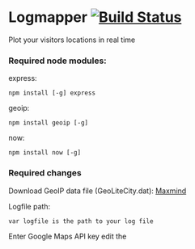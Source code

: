 # Logmapper  [![Build Status](https://secure.travis-ci.org/kmulvey/logmapper.png?branch=master)](https://travis-ci.org/kmulvey/logmapper)

Plot your visitors locations in real time

### Required node modules:

express:

	npm install [-g] express

geoip:

	npm install geoip [-g]

now:

	npm install now [-g]

### Required changes
	
Download GeoIP data file (GeoLiteCity.dat):
	[Maxmind](http://www.maxmind.com/app/geolitecity)

Logfile path:	

	var logfile is the path to your log file

Enter Google Maps API key
	edit the <script src> in the html file to have your api key

### License

	LogMapper is open sourced under the Apache License version 2.0.
	http://www.apache.org/licenses/LICENSE-2.0.html
	
### TODO

	rewrite frontend in Jade/Less
	
